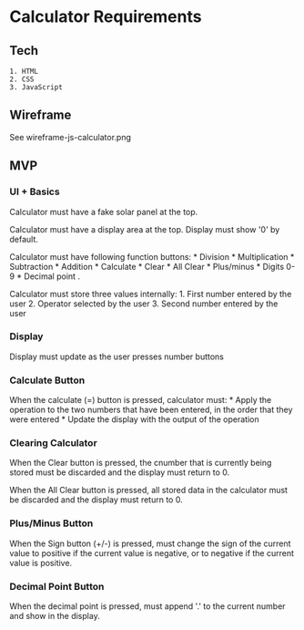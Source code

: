 # Calculator Requirements

## Tech

	1. HTML
	2. CSS
	3. JavaScript

## Wireframe

See wireframe-js-calculator.png

## MVP

### UI + Basics

Calculator must have a fake solar panel at the top.

Calculator must have a display area at the top.  Display must show '0' by default.

Calculator must have following function buttons:
	* Division
	* Multiplication
	* Subtraction
	* Addition
	* Calculate
	* Clear
	* All Clear
	* Plus/minus
	* Digits 0-9
	* Decimal point .

Calculator must store three values internally:
	1. First number entered by the user
	2. Operator selected by the user
	3. Second number entered by the user

### Display

Display must update as the user presses number buttons

### Calculate Button

When the calculate (=) button is pressed, calculator must:
	* Apply the operation to the two numbers that have been entered, in the order that they were entered
	* Update the display with the output of the operation

### Clearing Calculator

When the Clear button is pressed, the cnumber that is currently being stored must be discarded and the display must return to 0.

When the All Clear button is pressed, all stored data in the calculator must be discarded and the display must return to 0.

### Plus/Minus Button

When the Sign button (+/-) is pressed, must change the sign of the current value to positive if the current value is negative, or to negative if the current value is positive.

### Decimal Point Button

When the decimal point is pressed, must append '.' to the current number and show in the display.